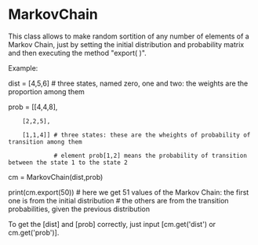 # MarkovChain
This class allows to make random sortition of any number of elements of a Markov Chain, just by setting the initial distribution and probability matrix and then executing the method "export( )".

Example:

dist = [4,5,6] # three states, named zero, one and two: the weights are the proportion among them

prob = [[4,4,8],

        [2,2,5],
        
        [1,1,4]] # three states: these are the wheights of probability of transition among them
        
                 # element prob[1,2] means the probability of transition between the state 1 to the state 2
                 
cm = MarkovChain(dist,prob)

print(cm.export(50)) # here we get 51 values of the Markov Chain: the first one is from the initial distribution
                     # the others are from the transition probabilities, given the previous distribution


To get the [dist] and [prob] correctly, just input [cm.get('dist') or cm.get('prob')].
